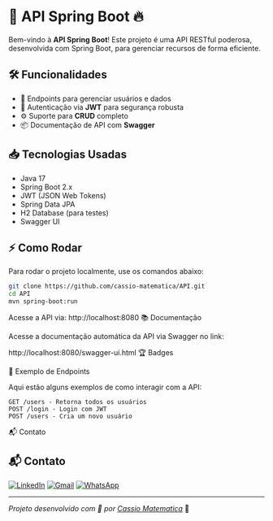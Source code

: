 # 🚀 **API Spring Boot** 🔥

Bem-vindo à **API Spring Boot**! Este projeto é uma API RESTful poderosa, desenvolvida com Spring Boot, para gerenciar recursos de forma eficiente.

## 🛠️ **Funcionalidades**
- 📡 Endpoints para gerenciar usuários e dados
- 🔐 Autenticação via **JWT** para segurança robusta
- ⚙️ Suporte para **CRUD** completo
- 📦 Documentação de API com **Swagger**

## 📥 **Tecnologias Usadas**
- Java 17
- Spring Boot 2.x
- JWT (JSON Web Tokens)
- Spring Data JPA
- H2 Database (para testes)
- Swagger UI

## ⚡ **Como Rodar** 

Para rodar o projeto localmente, use os comandos abaixo:

```bash
git clone https://github.com/cassio-matematica/API.git
cd API
mvn spring-boot:run
```

Acesse a API via:
http://localhost:8080
📚 Documentação

Acesse a documentação automática da API via Swagger no link:

http://localhost:8080/swagger-ui.html
🏆 Badges

📸 Exemplo de Endpoints

Aqui estão alguns exemplos de como interagir com a API:

    GET /users - Retorna todos os usuários
    POST /login - Login com JWT
    POST /users - Cria um novo usuário
📬 Contato

## 📬 **Contato**

[![LinkedIn](https://img.shields.io/badge/LinkedIn-%230077B5?style=for-the-badge&logo=linkedin&logoColor=white)](https://www.linkedin.com/in/cassiomatematica)
[![Gmail](https://img.shields.io/badge/Gmail-%23D44638?style=for-the-badge&logo=gmail&logoColor=white)](mailto:cassio.matematica@gmail.com)
[![WhatsApp](https://img.shields.io/badge/WhatsApp-%2304C75E?style=for-the-badge&logo=whatsapp&logoColor=white)](https://wa.me/5511999999999)


---

_Projeto desenvolvido com 💙 por [Cassio Matematica](https://github.com/cassio-matematica)_ 🚀
